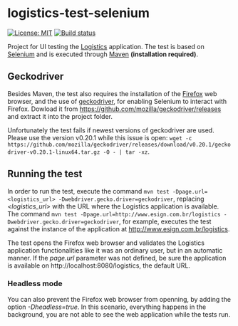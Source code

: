 # logistics-test-selenium

[![License: MIT](https://img.shields.io/badge/License-MIT-yellow.svg)](https://opensource.org/licenses/MIT) [![Build status](https://travis-ci.org/esign-consulting/logistics-test-selenium.svg?branch=master)](https://travis-ci.org/esign-consulting/logistics-test-selenium)

Project for UI testing the [Logistics](https://github.com/esign-consulting/logistics) application. The test is based on [Selenium](https://www.seleniumhq.org) and is executed through [Maven](https://maven.apache.org) **(installation required)**.

## Geckodriver

Besides Maven, the test also requires the installation of the [Firefox](https://www.mozilla.org) web browser, and the use of [geckodriver](https://github.com/mozilla/geckodriver), for enabling Selenium to interact with Firefox. Dowload it from https://github.com/mozilla/geckodriver/releases and extract it into the project folder.

Unfortunately the test fails if newest versions of geckodriver are used. Please use the version v0.20.1 while this issue is open: `wget -c https://github.com/mozilla/geckodriver/releases/download/v0.20.1/geckodriver-v0.20.1-linux64.tar.gz -O - | tar -xz`.

## Running the test

In order to run the test, execute the command `mvn test -Dpage.url=<logistics_url> -Dwebdriver.gecko.driver=geckodriver`, replacing *<logistics_url>* with the URL where the Logistics application is available. The command `mvn test -Dpage.url=http://www.esign.com.br/logistics -Dwebdriver.gecko.driver=geckodriver`, for example, executes the test against the instance of the application at http://www.esign.com.br/logistics.

The test opens the Firefox web browser and validates the Logistics application functionalities like it was an ordinary user, but in an automatic manner. If the *page.url* parameter was not defined, be sure the application is available on http://localhost:8080/logistics, the default URL.

### Headless mode

You can also prevent the Firefox web browser from openning, by adding the option *-Dheadless=true*. In this scenario, everything happens in the background, you are not able to see the web application while the tests run.
